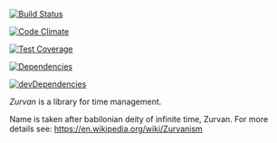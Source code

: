[![Build Status](https://travis-ci.org/Lewerow/Zurvan.svg?branch=master)](https://travis-ci.org/Lewerow/Zurvan)

[![Code Climate](https://codeclimate.com/github/Lewerow/Zurvan/badges/gpa.svg)](https://codeclimate.com/github/Lewerow/Zurvan)

[![Test Coverage](https://codeclimate.com/github/Lewerow/Zurvan/badges/coverage.svg)](https://codeclimate.com/github/Lewerow/Zurvan/coverage)

[![Dependencies](https://david-dm.org/Lewerow/Zurvan.svg)](https://github.com/Lewerow/Zurvan/blob/master/package.json)

[![devDependencies](https://david-dm.org/Lewerow/Zurvan/dev-status.svg)](https://david-dm.org/Lewerow/Zurvan#info=devDependencies)


*Zurvan* is a library for time management.

Name is taken after babilonian deity of infinite time, Zurvan. For more details see: https://en.wikipedia.org/wiki/Zurvanism